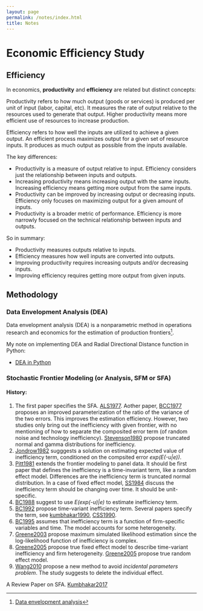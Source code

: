```yaml
---
layout: page
permalink: /notes/index.html
title: Notes
---
```


# Economic Efficiency Study
## Efficiency
In economics, **productivity** and **efficiency** are related but distinct concepts:

Productivity refers to how much output (goods or services) is produced per unit of input (labor, capital, etc). It measures the rate of output relative to the resources used to generate that output. Higher productivity means more efficient use of resources to increase production.

Efficiency refers to how well the inputs are utilized to achieve a given output. An efficient process maximizes output for a given set of resource inputs. It produces as much output as possible from the inputs available.

The key differences:
- Productivity is a measure of output relative to input. Efficiency considers just the relationship between inputs and outputs.
- Increasing productivity means increasing output with the same inputs. Increasing efficiency means getting more output from the same inputs.
- Productivity can be improved by increasing output or decreasing inputs. Efficiency only focuses on maximizing output for a given amount of inputs.
- Productivity is a broader metric of performance. Efficiency is more narrowly focused on the technical relationship between inputs and outputs.
  
So in summary:
- Productivity measures outputs relative to inputs.
- Efficiency measures how well inputs are converted into outputs.
- Improving productivity requires increasing outputs and/or decreasing inputs.
- Improving efficiency requires getting more output from given inputs.

## Methodology
### Data Envelopment Analysis (DEA)
Data envelopment analysis (DEA) is a nonparametric method in operations research and economics for the estimation of production frontiers[^1].


My note on implementing DEA and Radial Directional Distance function in Python:
- [DEA in Python](https://nbviewer.org/github/Seaaann/Seaaann.github.io/blob/main/notes/DEA.ipynb)


[^1]: [Data envelopment analysis](https://en.wikipedia.org/wiki/Data_envelopment_analysis)



### Stochastic Frontier Modeling (or Analysis, SFM or SFA)
#### History:
  1. The first paper specifies the SFA. [ALS1977](https://Seaaann.github.io/notes/Reference/ALS1977.pdf). Aother paper, [BCC1977](https://Seaaann.github.io/notes/Reference/ALS1977.pdf) proposes an improved parameterization of the ratio of the variance of the two errors. This improves the estimation efficiency. However, two studies only bring out the inefficiency with given frontier, with no mentioning of how to separate the composited error term (of random noise and technology inefficiency). [Stevenson1980](https://Seaaann.github.io/notes/Reference/stevenson1980.pdf) propose truncated normal and gamma distributions for inefficiency.
  2. [Jondrow1982](https://Seaaann.github.io/notes/Reference/jondrow1982.pdf) sugggests a solution on estimating expected value of inefficiency term, conditioned on the compsited error *exp(E(-u|e))*.
  3. [Pitt1981](https://Seaaann.github.io/notes/Reference/pitt1981.pdf) extends the frontier modeling to panel data. It should be first paper that defines the inefficiency is a time-invariant term, like a random effect model. Differences are the inefficiency term is truncated normal distribution. In a case of fixed effect model, [SS1984](https://Seaaann.github.io/notes/Reference/schmidt1984.pdf) discuss the inefficiency term should be changing over time. It should be unit-specific.
  4. [BC1988](https://Seaaann.github.io/notes/Reference/battese1988.pdf) suggest to use *E(exp(-u)|e)* to estimate inefficiency term.
  5. [BC1992](https://Seaaann.github.io/notes/Reference/battese1992.pdf) propose time-variant inefficiency term. Several papers specify the term, see [kumbhakar1990](https://Seaaann.github.io/notes/Reference/kumbhakar1990.pdf), [CSS1990](https://Seaaann.github.io/notes/Reference/cornwell1990.pdf).
  6. [BC1995](https://Seaaann.github.io/notes/Reference/battese1995.pdf) assumes that inefficiency term is a function of firm-specific variables and time. The model accounts for some heterogeneity.
  7. [Greene2003](https://Seaaann.github.io/notes/Reference/greene2003.pdf) propose maximum simulated likelihood estimation since the log-likelihood function of inefficiency is complex. 
  8. [Greene2005](https://Seaaann.github.io/notes/Reference/greene2005.pdf) propose true fixed effect model to describe time-variant inefficiency and firm heterogeneity. [Greene2005](https://Seaaann.github.io/notes/Reference/greene2005r.pdf) propose true random effect model.
  9. [Wang2010](https://Seaaann.github.io/notes/Reference/wang2010.pdf) propose a new method to avoid *incidental parameters problem*. The study suggests to delete the individual effect.

A Review Paper on SFA. [Kumbhakar2017](https://Seaaann.github.io/notes/Reference/Kumbhakar_2017_SFA_Review.pdf)
